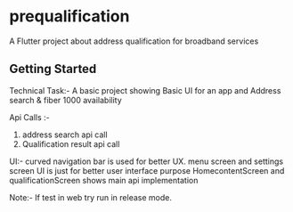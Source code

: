 # prequalification

A Flutter project about address qualification for broadband services

## Getting Started
Technical Task:-
A basic project showing Basic UI for an app and Address search & fiber 1000 availability 

Api Calls :-
1. address search api call
2. Qualification result api call

UI:-
curved navigation bar is used for better UX.
menu screen and settings screen UI is just for better user interface purpose 
HomecontentScreen and qualificationScreen shows main api implementation

Note:-
If test in web try run in release mode.

